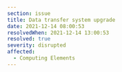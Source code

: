 ```yaml
---
section: issue
title: Data transfer system upgrade
date: 2021-12-14 08:00:53
resolvedWhen: 2021-12-14 13:00:53
resolved: true
severity: disrupted
affected:
  - Computing Elements
---
```

